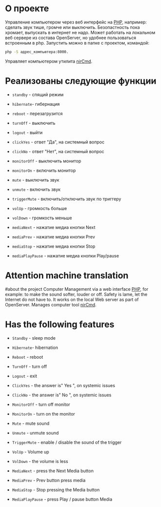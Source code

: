 # О проекте
Управление компьютером через веб интерфейс на [PHP](http://php.net/), например: сделать звук тише, громче или выключить. Безопастность пока хромает, выпускать в интернет не надо. Может работать на локальном веб сервере из состава OpenServer, но удобнее пользоваться встроенным в php. Запустить можно в папке с проектом, командой:

```sh
php -S адрес_компьютера:8000.
```

Управляет компьютером утилита [nirCmd](http://nircmd.nirsoft.net/).


# Реализованы следующие функции
* `standby` - спящий режим
* `hibernate`- гибернация
* `reboot` - перезагрузится
* `turnOff` - выключить
* `logout` - выйти
* `clickYes` - ответ "Да", на системный вопрос
* `clickNo` - ответ "Нет", на системный вопрос
* `monitorOff` - выключить монитор
* `monitorOn` - включить монитор

* `mute` - выключить звук
* `unmute` - включить звук
* `triggerMute` - включить/отключить звук по триггеру
* `volUp` - громкость больше
* `volDown` - громкость меньше 
* `mediaNext` - нажатие медиа кнопки Next
* `mediaPrev` - нажатие медиа кнопки Prev
* `mediaStop` - нажатие медиа кнопки Stop
* `mediaPlayPause` - нажатие медиа кнопки Play/pause


# Attention machine translation

#about the project
Computer Management via a web interface [PHP](http://php.net/), for example: to make the sound softer, louder or off. Safety is lame, let the Internet do not have to. It works on the local Web server as part of OpenServer. Manages computer tool [nirCmd](http://nircmd.nirsoft.net/).

# Has the following features
* `Standby` - sleep mode
* `Hibernate`- hibernation
* `Reboot` - reboot
* `TurnOff` - turn off
* `Logout` - exit
* `ClickYes` - the answer is" Yes ", on systemic issues
* `ClickNo` - the answer is" No ", on systemic issues
* `MonitorOff` - turn off monitor
* `MonitorOn` - turn on the monitor

* `Mute` - mute sound
* `Unmute` - unmute sound
* `TriggerMute` - enable / disable the sound of the trigger
* `VolUp` - Volume up
* `VolDown` - the volume is less
* `MediaNext` - press the Next Media button
* `MediaPrev` - Prev button press media 
* `MediaStop` - Stop pressing the Media button
* `MediaPlayPause` - press Play / pause button Media